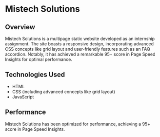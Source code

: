 # Mistech Solutions

## Overview
Mistech Solutions is a multipage static website developed as an internship assignment. The site boasts a responsive design, incorporating advanced CSS concepts like grid layout and user-friendly features such as an FAQ accordion. Notably, it has achieved a remarkable 95+ score in Page Speed Insights for optimal performance.

## Technologies Used
- HTML
- CSS (including advanced concepts like grid layout)
- JavaScript


## Performance
Mistech Solutions has been optimized for performance, achieving a 95+ score in Page Speed Insights.
